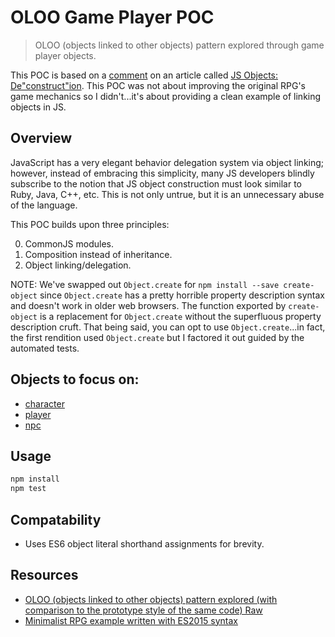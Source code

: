 # OLOO Game Player POC
> OLOO (objects linked to other objects) pattern explored through game player objects.

This POC is based on a [comment] on an article called [JS Objects: De"construct"ion]. This POC was not about improving the original RPG's game mechanics so I didn't...it's about providing a clean example of linking objects in JS.

## Overview

JavaScript has a very elegant behavior delegation system via object linking; however, instead of embracing this simplicity, many JS developers blindly subscribe to the notion that JS object construction must look similar to Ruby, Java, C++, etc. This is not only untrue, but it is an unnecessary abuse of the language.

This POC builds upon three principles:

0. CommonJS modules.
0. Composition instead of inheritance.
0. Object linking/delegation.

NOTE: We've swapped out `Object.create` for `npm install --save create-object` since `Object.create` has a pretty horrible property description syntax and doesn't work in older web browsers. The function exported by `create-object` is a replacement for `Object.create` without the superfluous property description cruft. That being said, you can opt to use `Object.create`...in fact, the first rendition used `Object.create` but I factored it out guided by the automated tests.

## Objects to focus on:

- [character]
- [player]
- [npc]

## Usage

```sh
npm install
npm test
```

## Compatability

- Uses ES6 object literal shorthand assignments for brevity.

## Resources

 - [OLOO (objects linked to other objects) pattern explored (with comparison to the prototype style of the same code) Raw][oloo1]
 - [Minimalist RPG example written with ES2015 syntax]

[oloo1]: https://gist.github.com/getify/5572383
[Minimalist RPG example written with ES2015 syntax]: https://gist.github.com/bpesquet/6dac5adeb5f31fdc1951
[comment]: http://davidwalsh.name/javascript-objects-deconstruction#comment-503607
[JS Objects: De"construct"ion]: http://davidwalsh.name/javascript-objects-deconstruction
[character]: character.js
[player]: player.js
[npc]: npc.js

